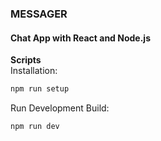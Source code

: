 ### MESSAGER  
#### Chat App with React and Node.js  

**Scripts**  
Installation:
```bash
npm run setup
```  
  
Run Development Build:  
```bash
npm run dev
```